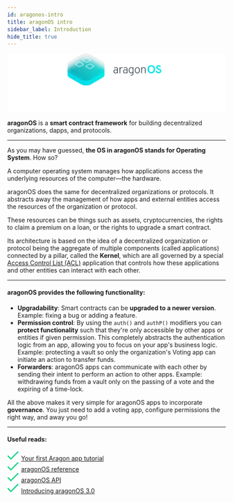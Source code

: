 ```yaml
---
id: aragonos-intro
title: aragonOS intro
sidebar_label: Introduction
hide_title: true
---
```


![](/docs/assets/brand/aragonos.png)

**aragonOS** is a **smart contract framework** for building decentralized organizations, dapps, and protocols.

--------

As you may have guessed, **the OS in aragonOS stands for Operating System**. How so?

A computer operating system manages how applications access the underlying resources of the computer—the hardware.

aragonOS does the same for decentralized organizations or protocols. It abstracts away the management of how apps and external entities access the resources of the organization or protocol.

These resources can be things such as assets, cryptocurrencies, the rights to claim a premium on a loan, or the rights to upgrade a smart contract.

Its architecture is based on the idea of a decentralized organization or protocol being the aggregate of multiple components (called applications) connected by a pillar, called the **Kernel**, which are all governed by a special [Access Control List (ACL)](/docs/acl-intro.html) application that controls how these applications and other entities can interact with each other.

--------

#### aragonOS provides the following functionality:
- **Upgradability**: Smart contracts can be **upgraded to a newer version**. Example: fixing a bug or adding a feature.
- **Permission control**: By using the `auth()` and `authP()` modifiers you can **protect functionality** such that they're only accessible by other apps or entities if given permission. This completely abstracts the authentication logic from an app, allowing you to focus on your app's business logic. Example: protecting a vault so only the organization's Voting app can initiate an action to transfer funds.
- **Forwarders**: aragonOS apps can communicate with each other by sending their intent to perform an action to other apps. Example: withdrawing funds from a vault only on the passing of a vote and the expiring of a time-lock.

All the above makes it very simple for aragonOS apps to incorporate **governance**. You just need to add a voting app, configure permissions the right way, and away you go!

--------

#### Useful reads:

<span>![*](/docs/assets/check.svg) [Your first Aragon app tutorial](/docs/tutorial.html)</span><br>
<span>![*](/docs/assets/check.svg) [aragonOS reference](/docs/aragonos-ref.html)</span><br>
<span>![*](/docs/assets/check.svg) [aragonOS API](/docs/kernel_Kernel.html)</span><br>
<span>![*](/docs/assets/check.svg) [Introducing aragonOS 3.0](https://blog.aragon.org/introducing-aragonos-3-0-alpha-the-new-operating-system-for-protocols-and-dapps-348f7ac92cff/)</span><br>
